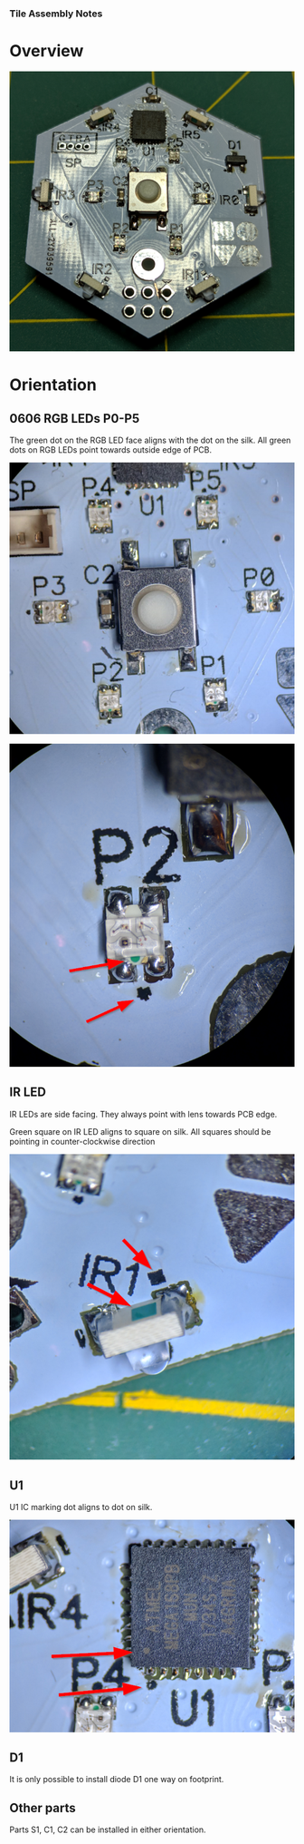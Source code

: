 ### Tile Assembly Notes

# Overview


![](images/Overview.png)

# Orientation

## 0606 RGB LEDs P0-P5

The green dot on the RGB LED face aligns with the dot on the silk. All green dots on RGB LEDs point towards outside edge of PCB.

![](images/RGB-LEDS.png)


![](images/RGB-P2.png)


## IR LED

IR LEDs are side facing. They always point with lens towards PCB edge.

Green square on IR LED aligns to square on silk. All squares should be pointing in counter-clockwise direction

![](images/IR1.png)

## U1

U1 IC marking dot aligns to dot on silk.


![](images/U1.png)

## D1 

It is only possible to install diode D1 one way on footprint. 

## Other parts

Parts S1, C1, C2 can be installed in either orientation.

 